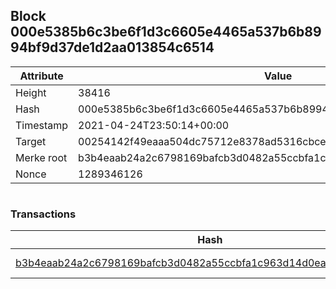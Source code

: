 ## Block 000e5385b6c3be6f1d3c6605e4465a537b6b8994bf9d37de1d2aa013854c6514

Attribute | Value
--- | ---
Height | 38416
Hash | 000e5385b6c3be6f1d3c6605e4465a537b6b8994bf9d37de1d2aa013854c6514
Timestamp | 2021-04-24T23:50:14+00:00
Target | 00254142f49eaaa504dc75712e8378ad5316cbcead634704b3734b6271167cc4
Merke root | b3b4eaab24a2c6798169bafcb3d0482a55ccbfa1c963d14d0ea050ade1981def
Nonce | 1289346126

```

```

### Transactions

Hash | Amount
--- | ---
[b3b4eaab24a2c6798169bafcb3d0482a55ccbfa1c963d14d0ea050ade1981def](b3b4eaab24a2c6798169bafcb3d0482a55ccbfa1c963d14d0ea050ade1981def.md) | 10.00000000 SKEPTI 
